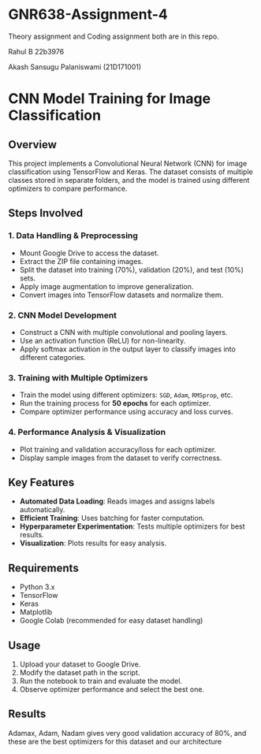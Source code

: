 # GNR638-Assignment-4
Theory assignment and Coding assignment both are in this repo.

Rahul B 22b3976

Akash Sansugu Palaniswami (21D171001)


# CNN Model Training for Image Classification

## Overview
This project implements a Convolutional Neural Network (CNN) for image classification using TensorFlow and Keras. The dataset consists of multiple classes stored in separate folders, and the model is trained using different optimizers to compare performance.

## Steps Involved

### 1. Data Handling & Preprocessing
- Mount Google Drive to access the dataset.
- Extract the ZIP file containing images.
- Split the dataset into training (70%), validation (20%), and test (10%) sets.
- Apply image augmentation to improve generalization.
- Convert images into TensorFlow datasets and normalize them.

### 2. CNN Model Development
- Construct a CNN with multiple convolutional and pooling layers.
- Use an activation function (ReLU) for non-linearity.
- Apply softmax activation in the output layer to classify images into different categories.

### 3. Training with Multiple Optimizers
- Train the model using different optimizers: `SGD`, `Adam`, `RMSprop`, etc.
- Run the training process for **50 epochs** for each optimizer.
- Compare optimizer performance using accuracy and loss curves.

### 4. Performance Analysis & Visualization
- Plot training and validation accuracy/loss for each optimizer.
- Display sample images from the dataset to verify correctness.

## Key Features
- **Automated Data Loading**: Reads images and assigns labels automatically.
- **Efficient Training**: Uses batching for faster computation.
- **Hyperparameter Experimentation**: Tests multiple optimizers for best results.
- **Visualization**: Plots results for easy analysis.

## Requirements
- Python 3.x
- TensorFlow
- Keras
- Matplotlib
- Google Colab (recommended for easy dataset handling)

## Usage
1. Upload your dataset to Google Drive.
2. Modify the dataset path in the script.
3. Run the notebook to train and evaluate the model.
4. Observe optimizer performance and select the best one.

## Results
Adamax, Adam, Nadam gives very good validation accuracy of 80%, and these are the best optimizers for this dataset and our architecture



